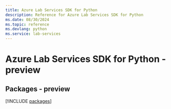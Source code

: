 ```yaml
---
title: Azure Lab Services SDK for Python
description: Reference for Azure Lab Services SDK for Python
ms.date: 08/30/2024
ms.topic: reference
ms.devlang: python
ms.service: lab-services
---
```

# Azure Lab Services SDK for Python - preview
## Packages - preview
[!INCLUDE [packages](lab-services-index.md)]